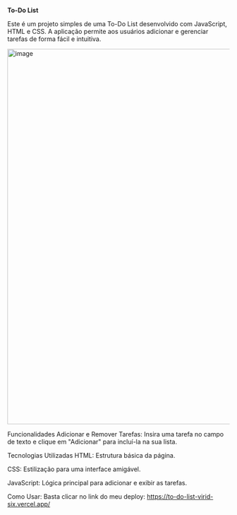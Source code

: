 **To-Do List**

Este é um projeto simples de uma To-Do List desenvolvido com JavaScript, HTML e CSS. A aplicação permite aos usuários adicionar e gerenciar tarefas de forma fácil e intuitiva.

<img width="1137" height="849" alt="image" src="https://github.com/user-attachments/assets/2ff2e561-be53-4fcd-9a8a-fa36685fad45" />

Funcionalidades
Adicionar e Remover Tarefas: Insira uma tarefa no campo de texto e clique em "Adicionar" para incluí-la na sua lista.

Tecnologias Utilizadas
HTML: Estrutura básica da página.

CSS: Estilização para uma interface amigável.

JavaScript: Lógica principal para adicionar e exibir as tarefas.

Como Usar:
Basta clicar no link do meu deploy: https://to-do-list-virid-six.vercel.app/

